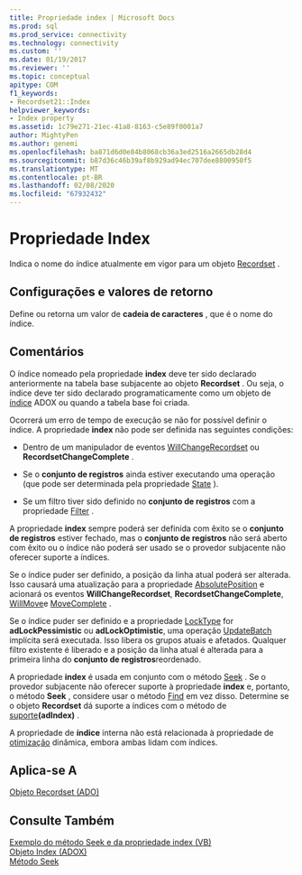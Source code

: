 ```yaml
---
title: Propriedade index | Microsoft Docs
ms.prod: sql
ms.prod_service: connectivity
ms.technology: connectivity
ms.custom: ''
ms.date: 01/19/2017
ms.reviewer: ''
ms.topic: conceptual
apitype: COM
f1_keywords:
- Recordset21::Index
helpviewer_keywords:
- Index property
ms.assetid: 1c79e271-21ec-41a8-8163-c5e89f0001a7
author: MightyPen
ms.author: genemi
ms.openlocfilehash: ba871d6d0e84b8068cb36a3ed2516a2665db28d4
ms.sourcegitcommit: b87d36c46b39af8b929ad94ec707dee8800950f5
ms.translationtype: MT
ms.contentlocale: pt-BR
ms.lasthandoff: 02/08/2020
ms.locfileid: "67932432"
---
```

# <a name="index-property"></a>Propriedade Index
Indica o nome do índice atualmente em vigor para um objeto [Recordset](../../../ado/reference/ado-api/recordset-object-ado.md) .  
  
## <a name="settings-and-return-values"></a>Configurações e valores de retorno  
 Define ou retorna um valor de **cadeia de caracteres** , que é o nome do índice.  
  
## <a name="remarks"></a>Comentários  
 O índice nomeado pela propriedade **index** deve ter sido declarado anteriormente na tabela base subjacente ao objeto **Recordset** . Ou seja, o índice deve ter sido declarado programaticamente como um objeto de [índice](../../../ado/reference/adox-api/index-object-adox.md) ADOX ou quando a tabela base foi criada.  
  
 Ocorrerá um erro de tempo de execução se não for possível definir o índice. A propriedade **index** não pode ser definida nas seguintes condições:  
  
-   Dentro de um manipulador de eventos [WillChangeRecordset](../../../ado/reference/ado-api/willchangerecordset-and-recordsetchangecomplete-events-ado.md) ou **RecordsetChangeComplete** .  
  
-   Se o **conjunto de registros** ainda estiver executando uma operação (que pode ser determinada pela propriedade [State](../../../ado/reference/ado-api/state-property-ado.md) ).  
  
-   Se um filtro tiver sido definido no **conjunto de registros** com a propriedade [Filter](../../../ado/reference/ado-api/filter-property.md) .  
  
 A propriedade **index** sempre poderá ser definida com êxito se o **conjunto de registros** estiver fechado, mas o **conjunto de registros** não será aberto com êxito ou o índice não poderá ser usado se o provedor subjacente não oferecer suporte a índices.  
  
 Se o índice puder ser definido, a posição da linha atual poderá ser alterada. Isso causará uma atualização para a propriedade [AbsolutePosition](../../../ado/reference/ado-api/absoluteposition-property-ado.md) e acionará os eventos **WillChangeRecordset**, **RecordsetChangeComplete**, [WillMove](../../../ado/reference/ado-api/willmove-and-movecomplete-events-ado.md)e [MoveComplete](../../../ado/reference/ado-api/willmove-and-movecomplete-events-ado.md) .  
  
 Se o índice puder ser definido e a propriedade [LockType](../../../ado/reference/ado-api/locktype-property-ado.md) for **adLockPessimistic** ou **adLockOptimistic**, uma operação [UpdateBatch](../../../ado/reference/ado-api/updatebatch-method.md) implícita será executada. Isso libera os grupos atuais e afetados. Qualquer filtro existente é liberado e a posição da linha atual é alterada para a primeira linha do **conjunto de registros**reordenado.  
  
 A propriedade **index** é usada em conjunto com o método [Seek](../../../ado/reference/ado-api/seek-method.md) . Se o provedor subjacente não oferecer suporte à propriedade **index** e, portanto, o método **Seek** , considere usar o método [Find](../../../ado/reference/ado-api/find-method-ado.md) em vez disso. Determine se o objeto **Recordset** dá suporte a índices com o método de [suporte](../../../ado/reference/ado-api/supports-method.md)**(adIndex)** .  
  
 A propriedade de **índice** interna não está relacionada à propriedade de [otimização](../../../ado/reference/ado-api/optimize-property-dynamic-ado.md) dinâmica, embora ambas lidam com índices.  
  
## <a name="applies-to"></a>Aplica-se A  
 [Objeto Recordset (ADO)](../../../ado/reference/ado-api/recordset-object-ado.md)  
  
## <a name="see-also"></a>Consulte Também  
 [Exemplo do método Seek e da propriedade index (VB)](../../../ado/reference/ado-api/seek-method-and-index-property-example-vb.md)   
 [Objeto Index (ADOX)](../../../ado/reference/adox-api/index-object-adox.md)   
 [Método Seek](../../../ado/reference/ado-api/seek-method.md)
